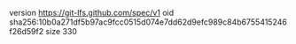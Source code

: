 version https://git-lfs.github.com/spec/v1
oid sha256:10b0a271df5b97ac9fcc0515d074e7dd62d9efc989c84b6755415246f26d59f2
size 330
